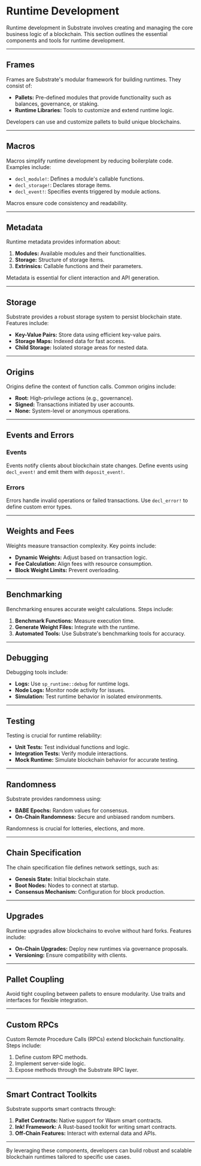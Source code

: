 # Runtime Development

Runtime development in Substrate involves creating and managing the core business logic of a blockchain. This section outlines the essential components and tools for runtime development.

---

## Frames

Frames are Substrate's modular framework for building runtimes. They consist of:

- **Pallets:** Pre-defined modules that provide functionality such as balances, governance, or staking.
- **Runtime Libraries:** Tools to customize and extend runtime logic.

Developers can use and customize pallets to build unique blockchains.

---

## Macros

Macros simplify runtime development by reducing boilerplate code. Examples include:

- `decl_module!`: Defines a module's callable functions.
- `decl_storage!`: Declares storage items.
- `decl_event!`: Specifies events triggered by module actions.

Macros ensure code consistency and readability.

---

## Metadata

Runtime metadata provides information about:

1. **Modules:** Available modules and their functionalities.
2. **Storage:** Structure of storage items.
3. **Extrinsics:** Callable functions and their parameters.

Metadata is essential for client interaction and API generation.

---

## Storage

Substrate provides a robust storage system to persist blockchain state. Features include:

- **Key-Value Pairs:** Store data using efficient key-value pairs.
- **Storage Maps:** Indexed data for fast access.
- **Child Storage:** Isolated storage areas for nested data.

---

## Origins

Origins define the context of function calls. Common origins include:

- **Root:** High-privilege actions (e.g., governance).
- **Signed:** Transactions initiated by user accounts.
- **None:** System-level or anonymous operations.

---

## Events and Errors

### Events
Events notify clients about blockchain state changes. Define events using `decl_event!` and emit them with `deposit_event!`.

### Errors
Errors handle invalid operations or failed transactions. Use `decl_error!` to define custom error types.

---

## Weights and Fees

Weights measure transaction complexity. Key points include:

- **Dynamic Weights:** Adjust based on transaction logic.
- **Fee Calculation:** Align fees with resource consumption.
- **Block Weight Limits:** Prevent overloading.

---

## Benchmarking

Benchmarking ensures accurate weight calculations. Steps include:

1. **Benchmark Functions:** Measure execution time.
2. **Generate Weight Files:** Integrate with the runtime.
3. **Automated Tools:** Use Substrate's benchmarking tools for accuracy.

---

## Debugging

Debugging tools include:

- **Logs:** Use `sp_runtime::debug` for runtime logs.
- **Node Logs:** Monitor node activity for issues.
- **Simulation:** Test runtime behavior in isolated environments.

---

## Testing

Testing is crucial for runtime reliability:

- **Unit Tests:** Test individual functions and logic.
- **Integration Tests:** Verify module interactions.
- **Mock Runtime:** Simulate blockchain behavior for accurate testing.

---

## Randomness

Substrate provides randomness using:

- **BABE Epochs:** Random values for consensus.
- **On-Chain Randomness:** Secure and unbiased random numbers.

Randomness is crucial for lotteries, elections, and more.

---

## Chain Specification

The chain specification file defines network settings, such as:

- **Genesis State:** Initial blockchain state.
- **Boot Nodes:** Nodes to connect at startup.
- **Consensus Mechanism:** Configuration for block production.

---

## Upgrades

Runtime upgrades allow blockchains to evolve without hard forks. Features include:

- **On-Chain Upgrades:** Deploy new runtimes via governance proposals.
- **Versioning:** Ensure compatibility with clients.

---

## Pallet Coupling

Avoid tight coupling between pallets to ensure modularity. Use traits and interfaces for flexible integration.

---

## Custom RPCs

Custom Remote Procedure Calls (RPCs) extend blockchain functionality. Steps include:

1. Define custom RPC methods.
2. Implement server-side logic.
3. Expose methods through the Substrate RPC layer.

---

## Smart Contract Toolkits

Substrate supports smart contracts through:

1. **Pallet Contracts:** Native support for Wasm smart contracts.
2. **Ink! Framework:** A Rust-based toolkit for writing smart contracts.
3. **Off-Chain Features:** Interact with external data and APIs.

---

By leveraging these components, developers can build robust and scalable blockchain runtimes tailored to specific use cases.
